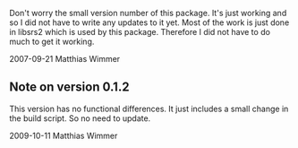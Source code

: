 Don't worry the small version number of this package. It's just working
and so I did not have to write any updates to it yet. Most of the work is
just done in libsrs2 which is used by this package. Therefore I did not have
to do much to get it working.

2007-09-21 Matthias Wimmer

## Note on version 0.1.2

This version has no functional differences. It just includes a small change
in the build script. So no need to update.

2009-10-11 Matthias Wimmer
